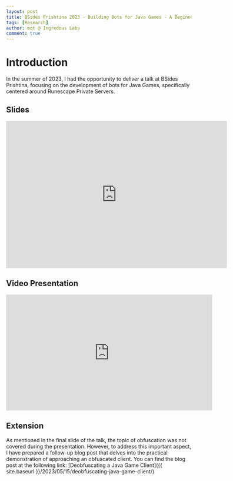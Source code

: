 ```yaml
---
layout: post
title: BSides Prishtina 2023 - Building Bots for Java Games - A Beginner's Guide
tags: [Research]
author: mqt @ Ingredous Labs
comment: true
---
```


# Introduction

In the summer of 2023, I had the opportunity to deliver a talk at BSides Prishtina, focusing on the development of bots for Java Games, specifically centered around Runescape Private Servers.

## Slides

<iframe src="https://docs.google.com/presentation/d/1fw1XW90MXjwSQJWQ-KGdpe4bJVWo0ooA-LmAWE72XiQ/embed" frameborder="0" width="600" height="400" allowfullscreen="true" mozallowfullscreen="true" webkitallowfullscreen="true"></iframe>

## Video Presentation

<iframe width="560" height="315" src="https://www.youtube.com/embed/K3oargR2eL4" frameborder="0" allow="accelerometer; autoplay; clipboard-write; encrypted-media; gyroscope; picture-in-picture" allowfullscreen></iframe>

## Extension

As mentioned in the final slide of the talk, the topic of obfuscation was not covered during the presentation. However, to address this important aspect, I have prepared a follow-up blog post that delves into the practical demonstration of approaching an obfuscated client. You can find the blog post at the following link: [Deobfuscating a Java Game Client]({{ site.baseurl }}/2023/05/15/deobfuscating-java-game-client/)